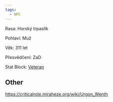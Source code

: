 ```yaml
---
tags:
  - NPC
---
```

Rasa: Horský trpaslík

Pohlaví: Muž

Věk: 311 let

Přesvědčení: ZaD

Stat Block: [Veteran](https://5e.tools/bestiary.html#veteran_mm)


## Other

https://criticalrole.miraheze.org/wiki/Urgon_Wenth